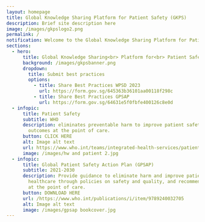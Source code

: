 ```yaml
---
layout: homepage
title: Global Knowledge Sharing Platform for Patient Safety (GKPS)
description: Brief site description here
image: /images/gkpslogo2.png
permalink: /
notification: Welcome to the Global Knowledge Sharing Platform for Patient Safety!
sections:
  - hero:
      title: Global Knowledge Sharing<br> Platform for<br> Patient Safety
      background: /images/gkpsbanner.png
      dropdown:
        title: Submit best practices
        options:
          - title: Share Best Practices WPSD 2023
            url: https://form.gov.sg/645363b36101aa00118f298c
          - title: Share Best Practices GPSAP
            url: https://form.gov.sg/64631e5f0fbfe400126c8e0d
  - infopic:
      title: Patient Safety
      subtitle: WHO
      description: eliminates preventable harm to improve patient safety and health
        outcomes at the point of care.
      button: CLICK HERE
      alt: Image alt text
      url: https://www.who.int/teams/integrated-health-services/patient-safety
      image: /images/hw and patient 2.jpg
  - infopic:
      title: Global Patient Safety Action Plan (GPSAP)
      subtitle: 2021-2030
      description: Provide guidance to eliminate harm and improve patient safety in
        healthcare through policies on safety and quality, and recommendations
        at the point of care.
      button: DOWNLOAD HERE
      url: /https://www.who.int/publications/i/item/9789240032705
      alt: Image alt text
      image: /images/gpsap bookcover.jpg
---
```


